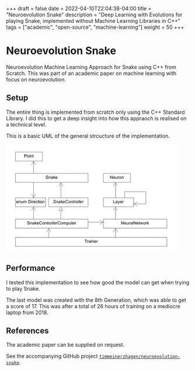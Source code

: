+++ 
draft = false
date = 2022-04-10T22:04:38-04:00
title = "Neuroevolution Snake"
description = "Deep Learning with Evolutions for playing Snake, implemented without Machine Learning Libraries in C++"
tags = ["academic", "open-source", "machine-learning"]
weight = 50
+++

# Neuroevolution Snake

Neuroevolution Machine Learning Approach for Snake using C++ from Scratch. This was part of an academic paper on machine learning with focus on neuroevolution.

## Setup

The entire thing is implemented from scratch only using the C++ Standard Library. I did this to get a deep insight into how this appraoch is realised on a technical level.

This is a basic UML of the general strcucture of the implementation.

![Neuroevolution Snake UML](https://raw.githubusercontent.com/timmeinerzhagen/neuroevolution-snake/master/uml.png)

## Performance

I tested this implementation to see how good the model can get when trying to play Snake.

The last model was created with the 8th Generation, which was able to get a score of 17. This was after a total of 26 hours of training on a mediocre laptop from 2018.

## References

The academic paper can be supplied on request.

See the accompanying GitHub project [`timmeinerzhagen/neuroevolution-snake`](https://github.com/timmeinerzhagen/neuroevolution-snake).